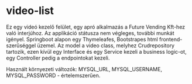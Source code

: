 # video-list
 Ez egy videó kezelő felület, egy apró alkalmazás a Future Vending Kft-hez való interjúhoz. 
 Az applikáció státusza nem végleges, további munkát igényel.
 Springboot alapon egy Thymeleafes, Bootstrapes html frontend-szerűséggel üzemel. 
 Az model a video class, melyhez Crudrepository tartozik, ezen kívül egy Interface és egy Service kezeli a business logic-ot,
 egy Controller pedig a endpointokat kezeli.  

Használt környezeti változók: MYSQL_URL, MYSQL_USERNAME, MYSQL_PASSWORD - értelemszerűen. 
